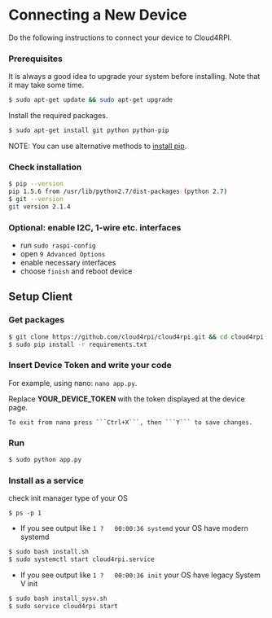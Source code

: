 # Connecting a New Device

Do the following instructions to connect your device to Cloud4RPI.

### Prerequisites

It is always a good idea to upgrade your system before installing. Note that it may take some time.
``` bash
$ sudo apt-get update && sudo apt-get upgrade
```

Install the required packages.
``` bash
$ sudo apt-get install git python python-pip
```
NOTE: You can use alternative methods to [install pip](https://pip.pypa.io/en/stable/installing.html).

### Check installation

``` bash
$ pip --version
pip 1.5.6 from /usr/lib/python2.7/dist-packages (python 2.7)
$ git --version
git version 2.1.4
```

### Optional: enable I2C, 1-wire etc. interfaces
- run `sudo raspi-config`
- open `9 Advanced Options`
- enable necessary interfaces
- choose `finish` and reboot device

## Setup Client

### Get packages

``` bash
$ git clone https://github.com/cloud4rpi/cloud4rpi.git && cd cloud4rpi
$ sudo pip install -r requirements.txt
```

### Insert Device Token and write your code

For example, using nano: `nano app.py`.

Replace **YOUR_DEVICE_TOKEN** with the token displayed at the device page.

    To exit from nano press ```Ctrl+X```, then ```Y``` to save changes.

### Run

``` bash
$ sudo python app.py
```

### Install as a service

check init manager type of your OS
```
$ ps -p 1
```

- If you see output like `1 ?   00:00:36 systemd` your OS have modern systemd
``` bash
$ sudo bash install.sh
$ sudo systemctl start cloud4rpi.service
```

- If you see output like `1 ?   00:00:36 init` your OS have legacy System V init
``` bash
$ sudo bash install_sysv.sh
$ sudo service cloud4rpi start
```
